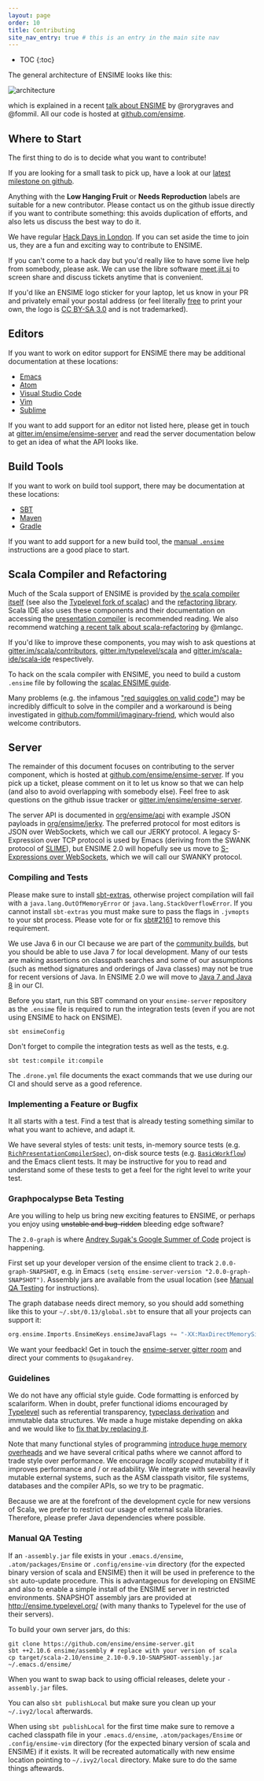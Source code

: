 ```yaml
---
layout: page
order: 10
title: Contributing
site_nav_entry: true # this is an entry in the main site nav
---
```


- TOC
{:toc}

The general architecture of ENSIME looks like this:

![architecture](/talks/scalasphere16/images/architecture.png)

which is explained in a recent [talk about ENSIME](/talks/scalasphere16/) by @rorygraves and @fommil. All our code is hosted at [github.com/ensime](https://github.com/ensime/).

## Where to Start

The first thing to do is to decide what you want to contribute!

If you are looking for a small task to pick up, have a look at our [latest milestone on github](https://github.com/ensime/ensime-server/milestone/9).

Anything with the **Low Hanging Fruit** or **Needs Reproduction** labels are suitable for a new contributor. Please contact us on the github issue directly if you want to contribute something: this avoids duplication of efforts, and also lets us discuss the best way to do it.

We have regular [Hack Days in London](http://hackthetower.co.uk/). If you can set aside the time to join us, they are a fun and exciting way to contribute to ENSIME.

If you can't come to a hack day but you'd really like to have some live help from somebody, please ask. We can use the libre software [meet.jit.si](https://meet.jit.si/) to screen share and discuss tickets anytime that is convenient.

If you'd like an ENSIME logo sticker for your laptop, let us know in your PR and privately email your postal address (or feel literally [free](http://www.gnu.org/philosophy/free-sw.en.html) to print your own, the logo is [CC BY-SA 3.0](https://creativecommons.org/licenses/by-sa/3.0/) and is not trademarked).


## Editors

If you want to work on editor support for ENSIME there may be additional documentation at these locations:

- [Emacs](/editors/emacs/contributing)
- [Atom](/editors/atom/contributing)
- [Visual Studio Code](/editors/vscode/contributing)
- [Vim](/editors/vim/contributing)
- [Sublime](/editors/sublime/contributing)

If you want to add support for an editor not listed here, please get in touch at [gitter.im/ensime/ensime-server](https://gitter.im/ensime/ensime-server) and read the server documentation below to get an idea of what the API looks like.


## Build Tools

If you want to work on build tool support, there may be documentation at these locations:

- [SBT](/build_tools/sbt#contributing)
- [Maven](/build_tools/maven#contributing)
- [Gradle](/build_tools/gradle#contributing)

If you want to add support for a new build tool, the [manual `.ensime`](/build_tools/manual) instructions are a good place to start.


## Scala Compiler and Refactoring

Much of the Scala support of ENSIME is provided by [the scala compiler itself](https://github.com/scala/scala) (see also the [Typelevel fork of scalac](https://github.com/typelevel/scala)) and the [refactoring library](https://github.com/scala-ide/scala-refactoring). Scala IDE also uses these components and their documentation on accessing the [presentation compiler](http://scala-ide.org/docs/dev/architecture/presentation-compiler.html#scalapresentationcompiler) is recommended reading. We also recommend watching [a recent talk about scala-refactoring](https://twitter.com/mlangc/status/697322490482315264) by @mlangc.

If you'd like to improve these components, you may wish to ask questions at [gitter.im/scala/contributors](https://gitter.im/scala/contributors), [gitter.im/typelevel/scala](https://gitter.im/typelevel/scala) and [gitter.im/scala-ide/scala-ide](https://gitter.im/scala-ide/scala-ide) respectively.

To hack on the scala compiler with ENSIME, you need to build a custom `.ensime` file by following the [scalac ENSIME guide](/contributing/scalac).

Many problems (e.g. the infamous ["red squiggles on valid code"](https://github.com/ensime/ensime-server/issues/673)) may be incredibly difficult to solve in the compiler and a workaround is being investigated in [github.com/fommil/imaginary-friend](https://github.com/fommil/imaginary-friend), which would also welcome contributors.


## Server

The remainder of this document focuses on contributing to the server component, which is hosted at [github.com/ensime/ensime-server](https://github.com/ensime/ensime-server). If you pick up a ticket, please comment on it to let us know so that we can help (and also to avoid overlapping with somebody else). Feel free to ask questions on the github issue tracker or [gitter.im/ensime/ensime-server](https://gitter.im/ensime/ensime-server).

The server API is documented in [org/ensime/api](https://github.com/ensime/ensime-server/tree/2.0/api/src/main/scala/org/ensime/api)
with example JSON payloads in [org/ensime/jerky](https://github.com/ensime/ensime-server/blob/2.0/protocol-jerky/src/test/scala/org/ensime/jerky/JerkyFormatsSpec.scala). The preferred protocol for most editors is JSON over WebSockets, which we call our JERKY protocol. A legacy S-Expression over TCP protocol is used by Emacs (deriving from the SWANK protocol of [SLIME](https://github.com/slime/slime)), but ENSIME 2.0 will hopefully see us move to [S-Expressions over WebSockets](https://github.com/ensime/ensime-server/issues/1189), which we will call our SWANKY protocol.

### Compiling and Tests

Please make sure to install [sbt-extras](https://github.com/paulp/sbt-extras), otherwise project compilation will fail with a `java.lang.OutOfMemoryError` or `java.lang.StackOverflowError`. If you cannot install `sbt-extras` you must make sure to pass the flags in `.jvmopts` to your sbt process. Please vote for or fix [sbt#2161](https://github.com/sbt/sbt/issues/2161) to remove this requirement.

We use Java 6 in our CI because we are part of the [community builds](https://github.com/scala/community-builds), but you should be able to use Java 7 for local development. Many of our tests are making assertions on classpath searches and some of our assumptions (such as method signatures and orderings of Java classes) may not be true for recent versions of Java. In ENSIME 2.0 we will move to [Java 7 and Java 8](https://github.com/ensime/ensime-server/issues/1118) in our CI.

Before you start, run this SBT command on your `ensime-server` repository as the `.ensime` file is required to run the integration tests (even if you are not using ENSIME to hack on ENSIME).

```
sbt ensimeConfig
```

Don't forget to compile the integration tests as well as the tests, e.g.

```
sbt test:compile it:compile
```

The `.drone.yml` file documents the exact commands that we use during our CI and should serve as a good reference.

### Implementing a Feature or Bugfix

It all starts with a test. Find a test that is already testing something similar to what you want to achieve, and adapt it.

We have several styles of tests: unit tests, in-memory source tests (e.g. [`RichPresentationCompilerSpec`](https://github.com/ensime/ensime-server/blob/master/core/src/it/scala/org/ensime/core/RichPresentationCompilerSpec.scala)), on-disk source tests (e.g. [`BasicWorkflow`](https://github.com/ensime/ensime-server/blob/master/core/src/it/scala/org/ensime/intg/BasicWorkflow.scala)) and the Emacs client tests. It may be instructive for you to read and understand some of these tests to get a feel for the right level to write your test.

### Graphpocalypse Beta Testing

Are you willing to help us bring new exciting features to ENSIME, or perhaps you enjoy using <s>unstable and bug-ridden</s> bleeding edge software?

The `2.0-graph` is where [Andrey Sugak's Google Summer of Code](https://github.com/ensime/ensime-server/milestone/11) project is happening.

First set up your developer version of the ensime client to track `2.0.0-graph-SNAPSHOT`, e.g. in Emacs `(setq ensime-server-version "2.0.0-graph-SNAPSHOT")`. Assembly jars are available from the usual location (see [Manual QA Testing](http://ensime.github.io/contributing/#manual-qa-testing) for instructions).

The graph database needs direct memory, so you should add something like this to your `~/.sbt/0.13/global.sbt` to ensure that all your projects can support it:

```scala
org.ensime.Imports.EnsimeKeys.ensimeJavaFlags += "-XX:MaxDirectMemorySize=4g"
```

We want your feedback! Get in touch the [ensime-server gitter room](https://gitter.im/ensime/ensime-server) and direct your comments to `@sugakandrey`.


### Guidelines

We do not have any official style guide. Code formatting is enforced by scalariform. When in doubt, prefer functional idioms encouraged by [Typelevel](http://typelevel.org) such as referential transparency, [typeclass derivation](https://github.com/fommil/shapeless-for-mortals) and immutable data structures. We made a huge mistake depending on akka and we would like to [fix that by replacing it](https://github.com/ensime/ensime-server/issues/1351).

Note that many functional styles of programming [introduce huge memory overheads](https://skillsmatter.com/skillscasts/6939-optimising-scala-for-fun-and-profit) and we have several critical paths where we cannot afford to trade style over performance. We encourage *locally scoped* mutability if it improves performance and / or readability. We integrate with several heavily mutable external systems, such as the ASM classpath visitor, file systems, databases and the compiler APIs, so we try to be pragmatic.

Because we are at the forefront of the development cycle for new versions of Scala, we prefer to restrict our usage of external scala libraries. Therefore, please prefer Java dependencies where possible.

### Manual QA Testing

If an `-assembly.jar` file exists in your `.emacs.d/ensime`, `.atom/packages/Ensime` or `.config/ensime-vim` directory (for the expected binary version of scala and ENSIME) then it will be used in preference to the `sbt` auto-update procedure. This is advantageous for developing on ENSIME and also to enable a simple install of the ENSIME server in restricted environments. SNAPSHOT assembly jars are provided at <http://ensime.typelevel.org/> (with many thanks to Typelevel for the use of their servers).

To build your own server jars, do this:

```
git clone https://github.com/ensime/ensime-server.git
sbt ++2.10.6 ensime/assembly # replace with your version of scala
cp target/scala-2.10/ensime_2.10-0.9.10-SNAPSHOT-assembly.jar ~/.emacs.d/ensime/
```

When you want to swap back to using official releases, delete your `-assembly.jar` files.

You can also `sbt publishLocal` but make sure you clean up your `~/.ivy2/local` afterwards.

When using `sbt publishLocal` for the first time make sure to remove a cached classpath file in your `.emacs.d/ensime`, `.atom/packages/Ensime` or `.config/ensime-vim` directory (for the expected binary version of scala and ENSIME) if it exists. It will be recreated automatically with new ensime location pointing to `~/.ivy2/local` directory. Make sure to do the same things aftewards.
